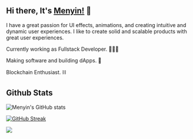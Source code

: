 ## Hi there, It's [Menyin!](https://menyinchang.com) 👋

I have a great passion for UI effects, animations, and creating intuitive and dynamic user experiences. I like to create solid and scalable products with great user experiences.

Currently working as Fullstack Developer. 👨🏻‍💻

Making software and building dApps. 🚀

Blockchain Enthusiast. ⛓️

## Github Stats
![Menyin's GitHub stats](https://github-readme-stats.vercel.app/api?username=menyinch&show_icons=true&theme=dark&count_private=true&hide=contribs,prs)

[![GitHub Streak](https://github-readme-streak-stats.herokuapp.com?user=menyinch&theme=dark&date_format=M%20j%5B%2C%20Y%5D&currStreakLabel=60C476&ring=60C476&fire=60C476)](https://git.io/streak-stats)

[![](https://visitcount.itsvg.in/api?id=menyinch&label=Profile%20Views&color=3&icon=5&pretty=true)](https://visitcount.itsvg.in)
